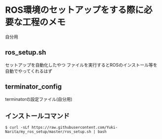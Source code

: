 # ROS環境のセットアップをする際に必要な工程のメモ
自分用

## ros_setup.sh
セットアップを自動化したやつ
ファイルを実行するとROSのインストール等を自動でやってくれるはず
<!--
``
$ sh ros_setup.sh
``
-->

## terminator_config
terminatorの設定ファイル(自分用)
<!--
1. ファイル名を config にリネーム
2. ~/.config/terminator/ に配置
-->

## インストールコマンド
``
$ curl -sLf https://raw.githubusercontent.com/Yuki-Narita/my_ros_setup/master/ros_setup.sh | bash
``
